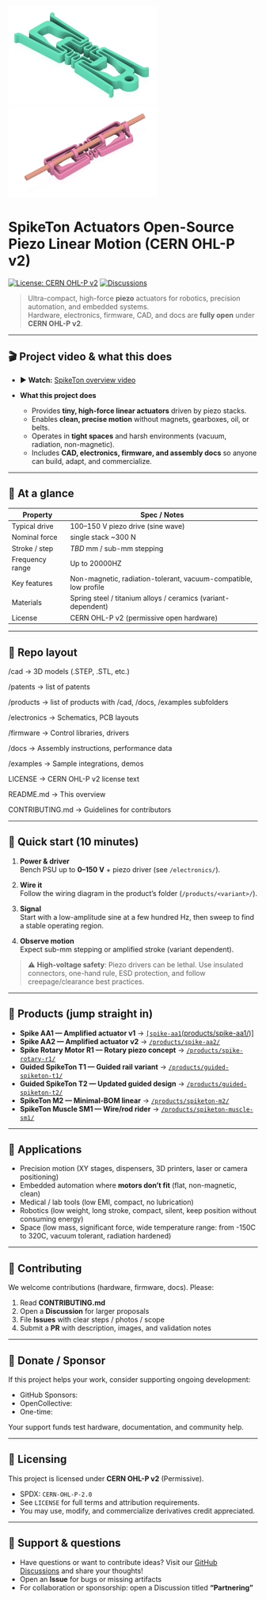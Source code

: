 <img src="products/Spiketon%20M1/images/Green%20Spiketon%20M1.png" alt="Spiketon M1 Actuator" width="300">
<img src="products/Guided%20Spiketon%20T1/images/Spiketon%20T1.png" alt="Spiketon T1 Actuator" width="300">


# SpikeTon Actuators Open-Source Piezo Linear Motion (CERN OHL-P v2)

[![License: CERN OHL-P v2](https://img.shields.io/badge/License-CERN%20OHL--P%20v2-blue.svg)](./LICENSE)
[![Discussions](https://img.shields.io/badge/Community-Discussions-black?logo=github)](../../discussions)

> Ultra-compact, high-force **piezo** actuators for robotics, precision automation, and embedded systems.  
> Hardware, electronics, firmware, CAD, and docs are **fully open** under **CERN OHL-P v2**.

---

## 🎬 Project video & what this does


- ▶️ **Watch:** [SpikeTon overview video](examples/)  
  

- **What this project does**
  - Provides **tiny, high-force linear actuators** driven by piezo stacks.
  - Enables **clean, precise motion** without magnets, gearboxes, oil, or belts.
  - Operates in **tight spaces** and harsh environments (vacuum, radiation, non-magnetic).
  - Includes **CAD, electronics, firmware, and assembly docs** so anyone can build, adapt, and commercialize.

---

## 🔎 At a glance

| Property                | Spec / Notes                                 |
|---                      |---                                                                        |
| Typical drive           | 100–150 V piezo drive (sine wave)                                   |
| Nominal force           | single stack ~300 N                            |
| Stroke / step           | _TBD_ mm / sub-mm stepping                                                |
| Frequency range         | Up to 20000HZ                              |
| Key features            | Non-magnetic, radiation-tolerant, vacuum-compatible, low profile          |
| Materials               | Spring steel / titanium alloys / ceramics (variant-dependent)             |
| License                 | CERN OHL-P v2 (permissive open hardware)                                  |


---

## 🧭 Repo layout

/cad → 3D models (.STEP, .STL, etc.)

/patents  → list of patents

/products  → list of products with /cad, /docs, /examples subfolders

/electronics → Schematics, PCB layouts

/firmware → Control libraries, drivers

/docs → Assembly instructions, performance data

/examples → Sample integrations, demos

LICENSE → CERN OHL-P v2 license text

README.md → This overview

CONTRIBUTING.md → Guidelines for contributors

---

## 🧪 Quick start (10 minutes)

1. **Power & driver**  
   Bench PSU up to **0–150 V** + piezo driver (see `/electronics/`).

2. **Wire it**  
   Follow the wiring diagram in the product’s folder (`/products/<variant>/`).

3. **Signal**  
   Start with a low-amplitude sine at a few hundred Hz, then sweep to find a stable operating region.

4. **Observe motion**  
   Expect sub-mm stepping or amplified stroke (variant dependent).

> ⚠️ **High-voltage safety**: Piezo drivers can be lethal. Use insulated connectors, one-hand rule, ESD protection, and follow creepage/clearance best practices.

---

## 🧭 Products (jump straight in)

- **Spike AA1 — Amplified actuator v1** → [`[spike-aa1`(products/spike-aa1/](https://github.com/SpikeDynamics/Spiketon-Actuators/tree/main/products/Spike%20AA1))] 
- **Spike AA2 — Amplified actuator v2** → [`/products/spike-aa2/`](products/spike-aa2/)  
- **Spike Rotary Motor R1 — Rotary piezo concept** → [`/products/spike-rotary-r1/`](products/spike-rotary-r1/)  
- **Guided SpikeTon T1 — Guided rail variant** → [`/products/guided-spiketon-t1/`](products/guided-spiketon-t1/)  
- **Guided SpikeTon T2 — Updated guided design** → [`/products/guided-spiketon-t2/`](products/guided-spiketon-t2/)  
- **SpikeTon M2 — Minimal-BOM linear** → [`/products/spiketon-m2/`](products/spiketon-m2/)  
- **SpikeTon Muscle SM1 — Wire/rod rider** → [`/products/spiketon-muscle-sm1/`](products/spiketon-muscle-sm1/)


---

## 🔌 Applications

- Precision motion (XY stages, dispensers, 3D printers, laser or camera positioning)  
- Embedded automation where **motors don’t fit** (flat, non-magnetic, clean)  
- Medical / lab tools (low EMI, compact, no lubrication)
- Robotics (low weight, long stroke, compact, silent, keep position without consuming energy)
- Space (low mass, significant force, wide temperature range: from -150C to 320C, vacuum tolerant, radiation hardened) 

---

## 🤝 Contributing

We welcome contributions (hardware, firmware, docs). Please:

1. Read **CONTRIBUTING.md**  
2. Open a **Discussion** for larger proposals  
3. File **Issues** with clear steps / photos / scope  
4. Submit a **PR** with description, images, and validation notes

---

## 💝 Donate / Sponsor

If this project helps your work, consider supporting ongoing development:

- GitHub Sponsors:
- OpenCollective: 
- One-time:

Your support funds test hardware, documentation, and community help.

---

## 🧾 Licensing

This project is licensed under **CERN OHL-P v2** (Permissive).

- SPDX: `CERN-OHL-P-2.0`  
- See `LICENSE` for full terms and attribution requirements.  
- You may use, modify, and commercialize derivatives credit appreciated.

---

## 🙋 Support & questions

- Have questions or want to contribute ideas? Visit our [GitHub Discussions](https://github.com/SpikeDynamics/Spiketon-Actuators/discussions) and share your thoughts!  
- Open an **Issue** for bugs or missing artifacts  
- For collaboration or sponsorship: open a Discussion titled **“Partnering”**
